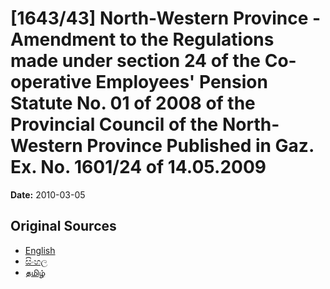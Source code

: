 # [1643/43] North-Western Province - Amendment to the Regulations made under section 24 of the Co-operative Employees' Pension Statute No. 01 of 2008 of the Provincial Council of the North-Western Province Published in Gaz. Ex. No. 1601/24 of 14.05.2009

**Date:** 2010-03-05

## Original Sources

- [English](https://documents.gov.lk/view/extra-gazettes/2010/3/1643-43_E.pdf)
- [සිංහල](https://documents.gov.lk/view/extra-gazettes/2010/3/1643-43_S.pdf)
- [தமிழ்](https://documents.gov.lk/view/extra-gazettes/2010/3/1643-43_T.pdf)
